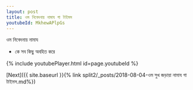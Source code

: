 ```yaml
---
layout: post
title: ওম নিবেদনায় নামায গা টাইমস
youtubeId: MkhewAPlpGs
---
```

 
 
 ওম নিবেদনায় নামায  
 
 -  কে সব কিছু অবহিত করে 
 
  
 
  
 
 
 
 
 
 


{% include youtubePlayer.html id=page.youtubeId %}
 
[Next]({{ site.baseurl }}{% link  split2/_posts/2018-08-04-ওম সুখ জড়ায়া নামায গা টাইমস.md%})
 
